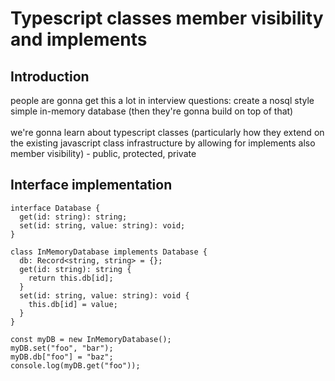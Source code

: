 # Typescript classes member visibility and implements

## Introduction

people are gonna get this a lot in interview questions: create a nosql style simple in-memory database (then they're gonna build on top of that)
<br><br>
we're gonna learn about typescript classes (particularly how they extend on the existing javascript class infrastructure by allowing for implements also member visibility)
\- public, protected, private

## Interface implementation

```
interface Database {
  get(id: string): string;
  set(id: string, value: string): void;
}

class InMemoryDatabase implements Database {
  db: Record<string, string> = {};
  get(id: string): string {
    return this.db[id];
  }
  set(id: string, value: string): void {
    this.db[id] = value;
  }
}

const myDB = new InMemoryDatabase();
myDB.set("foo", "bar");
myDB.db["foo"] = "baz";
console.log(myDB.get("foo"));
```

